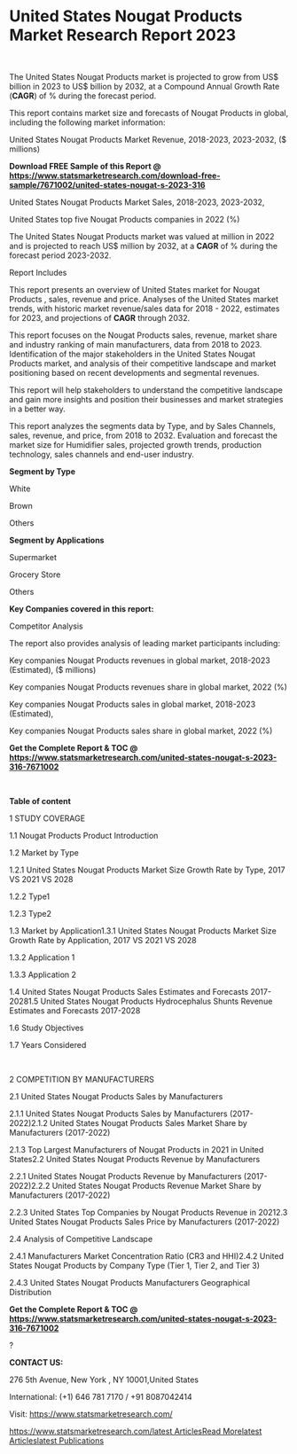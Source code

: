 <h1>United States Nougat Products Market Research Report 2023</h1><br/><p>The United States Nougat Products market is projected to grow from US$ billion in 2023 to US$ billion by 2032, at a Compound Annual Growth Rate (<strong>CAGR</strong>) of % during the forecast period.</p>
 
 
 
 <p>This report contains market size and forecasts of Nougat Products in global, including the following market information:</p>
 
 
 
 <p>United States Nougat Products Market Revenue, 2018-2023, 2023-2032, ($ millions)</p>
 
 
 
 <p><strong>Download FREE Sample of this Report @ <a href="https://www.statsmarketresearch.com/download-free-sample/7671002/united-states-nougat-s-2023-316">https://www.statsmarketresearch.com/download-free-sample/7671002/united-states-nougat-s-2023-316</a></strong></p>
 
 
 
 <p>United States Nougat Products Market Sales, 2018-2023, 2023-2032,</p>
 
 
 
 <p>United States top five Nougat Products companies in 2022 (%)</p>
 
 
 
 <p>The United States Nougat Products market was valued at million in 2022 and is projected to reach US$ million by 2032, at a <strong>CAGR</strong> of % during the forecast period 2023-2032.</p>
 
 
 
 <p>Report Includes</p>
 
 
 
 <p>This report presents an overview of United States market for Nougat Products , sales, revenue and price. Analyses of the United States market trends, with historic market revenue/sales data for 2018 - 2022, estimates for 2023, and projections of <strong>CAGR</strong> through 2032.</p>
 
 
 
 <p>This report focuses on the Nougat Products sales, revenue, market share and industry ranking of main manufacturers, data from 2018 to 2023. Identification of the major stakeholders in the United States Nougat Products market, and analysis of their competitive landscape and market positioning based on recent developments and segmental revenues.</p>
 
 
 
 <p>This report will help stakeholders to understand the competitive landscape and gain more insights and position their businesses and market strategies in a better way.</p>
 
 
 
 <p>This report analyzes the segments data by Type, and by Sales Channels, sales, revenue, and price, from 2018 to 2032. Evaluation and forecast the market size for Humidifier sales, projected growth trends, production technology, sales channels and end-user industry.</p>
 
 
 
 <p><strong>Segment by Type</strong></p>
 
 
 
 <p>White</p>
 
 
 
 <p>Brown</p>
 
 
 
 <p>Others</p>
 
 
 
 <p><strong>Segment <strong><strong>by Applications</strong></strong></strong></p>
 
 
 
 <p>Supermarket</p>
 
 
 
 <p>Grocery Store</p>
 
 
 
 <p>Others</p>
 
 
 
 <p><strong>Key Companies covered in this report:</strong></p>
 
 
 
 <p>Competitor Analysis</p>
 
 
 
 <p>The report also provides analysis of leading market participants including:</p>
 
 
 
 <p>Key companies Nougat Products revenues in global market, 2018-2023 (Estimated), ($ millions)</p>
 
 
 
 <p>Key companies Nougat Products revenues share in global market, 2022 (%)</p>
 
 
 
 <p>Key companies Nougat Products sales in global market, 2018-2023 (Estimated),</p>
 
 
 
 <p>Key companies Nougat Products sales share in global market, 2022 (%)</p>
 
 
 
 <div><b>Get the Complete Report & TOC @ <a href="https://www.statsmarketresearch.com/united-states-nougat-s-2023-316-7671002">https://www.statsmarketresearch.com/united-states-nougat-s-2023-316-7671002</a></b></div>
 
 
 
 <p><br />
 
 <b>Table of content</b></p>
 
 
 
 <p>1 STUDY COVERAGE<br />
 
 1.1 Nougat Products Product Introduction<br />
 
 1.2 Market by Type<br />
 
 1.2.1 United States Nougat Products Market Size Growth Rate by Type, 2017 VS 2021 VS 2028<br />
 
 1.2.2 Type1<br />
 
 1.2.3 Type2<br />
 
 1.3 Market by Application1.3.1 United States Nougat Products Market Size Growth Rate by Application, 2017 VS 2021 VS 2028<br />
 
 1.3.2 Application 1<br />
 
 1.3.3 Application 2<br />
 
 1.4 United States Nougat Products Sales Estimates and Forecasts 2017-20281.5 United States Nougat Products Hydrocephalus Shunts Revenue Estimates and Forecasts 2017-2028<br />
 
 1.6 Study Objectives<br />
 
 1.7 Years Considered<br />
 
 <br />
 
 2 COMPETITION BY MANUFACTURERS<br />
 
 2.1 United States Nougat Products Sales by Manufacturers<br />
 
 2.1.1 United States Nougat Products Sales by Manufacturers (2017-2022)2.1.2 United States Nougat Products Sales Market Share by Manufacturers (2017-2022)<br />
 
 2.1.3 Top Largest Manufacturers of Nougat Products in 2021 in United States2.2 United States Nougat Products Revenue by Manufacturers<br />
 
 2.2.1 United States Nougat Products Revenue by Manufacturers (2017-2022)2.2.2 United States Nougat Products Revenue Market Share by Manufacturers (2017-2022)<br />
 
 2.2.3 United States Top Companies by Nougat Products Revenue in 20212.3 United States Nougat Products Sales Price by Manufacturers (2017-2022)<br />
 
 2.4 Analysis of Competitive Landscape<br />
 
 2.4.1 Manufacturers Market Concentration Ratio (CR3 and HHI)2.4.2 United States Nougat Products by Company Type (Tier 1, Tier 2, and Tier 3)<br />
 
 2.4.3 United States Nougat Products Manufacturers Geographical Distribution</p>
 
 
 
 <div><b>Get the Complete Report & TOC @ <a href="https://www.statsmarketresearch.com/united-states-nougat-s-2023-316-7671002">https://www.statsmarketresearch.com/united-states-nougat-s-2023-316-7671002</a></b></div>
 
 
 
 <p>? </p>
 
 
 
 <p><b>CONTACT US:</b><br />
 
 276 5th Avenue, New York , NY 10001,United States<br />
 
 International: (+1) 646 781 7170 / +91 8087042414<br />
 
 Visit: <a href="https://www.statsmarketresearch.com/">https://www.statsmarketresearch.com/</a><br />
 
 <a href="https://gyeongbokgung.com">https://www.statsmarketresearch.com/</a><a href="https://hallyeomaritime.com">latest Articles</a><a href="https://jingwansa.com">Read More</a><a href="https://nguoiviet.jp/">latest Articles</a><a href="https://www.intelmarketresearch.com/">latest Publications</a></p>
